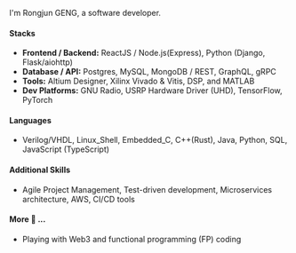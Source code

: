 <!-- <img src="https://user-images.githubusercontent.com/7886233/159105830-45f6da54-4603-4923-a533-9fd90aa35a3e.png" />
-->
I'm Rongjun GENG, a software developer. 
 
#### Stacks

- **Frontend / Backend:** ReactJS / Node.js(Express), Python (Django, Flask/aiohttp)
- **Database / API:** Postgres, MySQL, MongoDB / REST, GraphQL, gRPC
- **Tools:** Altium Designer, Xilinx Vivado & Vitis, DSP, and MATLAB
- **Dev Platforms:** GNU Radio, USRP Hardware Driver (UHD), TensorFlow, PyTorch 

#### Languages
- Verilog/VHDL, Linux_Shell, Embedded_C, C++(Rust), Java, Python, SQL, JavaScript (TypeScript)

#### Additional Skills
- Agile Project Management, Test-driven development, Microservices architecture, AWS, CI/CD tools

#### More 🔭  ...

-  Playing with Web3 and functional programming (FP) coding

<!-- 
 
<a href="https://www.javascript.com/" target="_blank"><img src="https://user-images.githubusercontent.com/7886233/162657213-0c44307c-d4df-4220-9d3c-46e00380c451.png" width="60" height="60"/></a>
<a href="https://reactjs.org/" target="_blank"><img src="https://user-images.githubusercontent.com/7886233/162658828-2571ac65-4429-4c02-8c56-72988c50f8c9.png"  width="60" height="60"/></a>
<a href="https://nodejs.dev/learn" target="_blank"><img src="https://user-images.githubusercontent.com/7886233/162661655-a2593f8a-b295-4379-a39c-7ad864f0fd5d.png" height="60"/></a>
<a href="https://expressjs.com/" target="_blank"><img src="https://user-images.githubusercontent.com/7886233/162661362-fd09b820-a471-4a20-826d-82da615a3cd2.png"   width="55" height="55"/></a>
<a href="https://jestjs.io/" target="_blank"><img src="https://user-images.githubusercontent.com/7886233/159105887-865cf05f-b81d-427e-93e6-98946b51d71b.png" height="60"/></a>
<a href="https://www.cypress.io/" target="_blank"><img src="https://user-images.githubusercontent.com/7886233/162652689-50527027-d319-43f4-8934-713c103b6a4d.png" width="60" height="60"/></a>
<a href="https://knexjs.org/" target="_blank"><img src="https://user-images.githubusercontent.com/7886233/159105854-d28004c8-36ea-4ba4-b88e-e40e2d5ea3f3.png" width="60" height="60"/></a>
<a href="https://www.sqlite.org/index.html" target="_blank"><img src="https://user-images.githubusercontent.com/7886233/159105858-1adcba28-57dd-4946-bccf-f0b0ea0aed2c.png"  width="60" height="60"></a>
<a href="https://www.postgresql.org/" target="_blank"><img src="https://user-images.githubusercontent.com/7886233/162654231-c83b81ee-9a52-4386-91ef-8e09e15d9690.png"  width="60" height="60"/></a>
<a href="https://university.mongodb.com/" target="_blank"><img src="https://user-images.githubusercontent.com/7886233/159105868-d5e54363-3aa5-4831-991b-bbba470a7b52.png" height="60"/></a>
<a href="https://happycoding.io/tutorials/p5js/web-dev" target="_blank"><img src="https://user-images.githubusercontent.com/7886233/175383757-561037db-587e-4a13-af1e-2966c585bd76.png" height="60"/></a>
<a href="https://www.gatsbyjs.com/docs" target="_blank"><img src="https://user-images.githubusercontent.com/7886233/159105898-f14f4f87-66e3-4753-8526-ca1980dcc468.png" width="55" height="55"/></a>
<a href="https://graphql.org/learn/" target="_blank"><img src="https://user-images.githubusercontent.com/7886233/159105906-217e0cb4-1190-45ad-985e-ca2af4a9fd9d.png" height="55"/></a>
<a href="https://www.zhihu.com/question/499696887" target="_blank"><img src="https://user-images.githubusercontent.com/7886233/163421125-5c4aaa49-ee67-4a49-b347-52366f82f16a.png" width="60" height="60"/></a>
<a href="https://docs.python.org/3.9/tutorial/index.html" target="_blank"><img src="https://user-images.githubusercontent.com/7886233/162653422-14f1dbea-ef4e-4176-b70f-d560a004aa42.png" width="60" height="60"/></a>
<a href="https://go.dev/doc/tutorial/getting-started" target="_blank"><img src="https://user-images.githubusercontent.com/7886233/164745510-77b197bd-0920-4844-b2af-93db6850351a.png" height="60"/></a>
<a href="https://vino.dev/blog/node-to-rust-day-1-rustup/" target="_blank"><img src="https://user-images.githubusercontent.com/7886233/162636498-33e1329c-70f1-4ba5-a721-c511181cd204.png" height="60"/></a>
<a href="https://solana.com/developers" target="_blank"><img src="https://user-images.githubusercontent.com/7886233/163418021-7e9d5163-7a05-42af-8703-512b175e2491.png" height="60"/></a>
<a href="https://www.tutorialspoint.com/webassembly/index.htm" target="_blank"><img src="https://user-images.githubusercontent.com/7886233/162636813-1e0bc7e2-2e26-4bc3-88bc-f6610794e994.png" height="60"/></a>
<a href="https://www.geeksforgeeks.org/c-plus-plus/" target="_blank"><img src="https://user-images.githubusercontent.com/7886233/163406816-9e208b46-43d5-4f75-aea6-ddf22e995956.jpeg" width="55" height="55"/></a>
<a href="https://www.gnuradio.org" target="_blank"><img src="https://user-images.githubusercontent.com/7886233/162651954-ad60075d-5fb2-4ce4-aec6-1d3c739ebc34.png" width="60" height="60"/></a>
<a href="https://kb.ettus.com/RFNoC_(UHD_3.0)" target="_blank"><img src="https://user-images.githubusercontent.com/7886233/162652344-4e264365-8824-4ab0-9927-49de79bb9030.png" width="60" height="60"/></a>
<a href="https://digilent.com/reference/vivado/getting_started/start" target="_blank"><img src="https://user-images.githubusercontent.com/7886233/163452391-19d5d86e-b348-434c-86c5-a5de9cd6c418.png"  width="55" height="55"/></a>
<a href="https://github.com/rjgeng/Vitis-Tutorials" target="_blank"><img src="https://user-images.githubusercontent.com/7886233/162652951-b3f909b4-a79a-462e-8624-c996abb4edb3.png"  width="50" height="55"/></a>
<a href="https://circuitdigest.com/tutorial/getting-started-with-simulink-in-matlab" target="_blank"><img src="https://user-images.githubusercontent.com/7886233/163455880-359a7ee0-4d41-4dc3-9610-c263030b1237.png" width="55" height="55"/></a>
<a href="https://openairinterface.org/getting-started/" target="_blank"><img src="https://user-images.githubusercontent.com/7886233/163457599-db37635c-85fb-4d8a-81f8-7a71e2c0ce09.png" width="55" height="65"/></a>
<a href="https://www.liaoxuefeng.com/wiki/896043488029600" target="_blank"><img src="https://user-images.githubusercontent.com/7886233/159106028-e01de455-56aa-4e14-abf7-0db538dad915.png" height="60"/></a>

-->

<!-- 

<a href="https://docs.blender.org/api/current/info_quickstart.html" target="_blank"><img src="https://user-images.githubusercontent.com/7886233/167180032-92cda390-b344-490e-a260-8fc175ce21ad.png" height="60"/></a>
<a href="https://www.youtube.com/watch?v=yPWkPOfnGsw" target="_blank"><img src="https://user-images.githubusercontent.com/7886233/167035355-465121f2-e6f9-4452-9661-3e528c5fae7f.png" height="60"/></a>
<a href="https://www.youtube.com/watch?v=yPWkPOfnGsw" target="_blank"><img src="https://gist.github.com/rjgeng/2e4dc7300b4e92ba562cdcb8c2da2dcc?permalink_comment_id=4156825#gistcomment-4156825" height="60"/></a>

[https://www.digitalocean.com/community/tutorials/react-beautiful-uis-ant-design](https://www.digitalocean.com/community/tutorials/react-beautiful-uis-ant-design)


<a href="https://redux.js.org/" target="_blank"><img src="https://user-images.githubusercontent.com/7886233/159108315-34de1842-5281-4381-bbca-935546c9de48.png" width="60" height="60"/></a>
<a href="https://web3js.readthedocs.io/en/v1.2.11/" target="_blank"><img src="https://user-images.githubusercontent.com/7886233/163421125-5c4aaa49-ee67-4a49-b347-52366f82f16a.png" width="60" height="60"/></a>
<a href="https://www.w3schools.com/html/" target="_blank"><img src="https://user-images.githubusercontent.com/7886233/162655765-2ed11b14-6bdb-400b-aefc-cfb324730ba6.png" height="60"/>
<a href="https://www.w3schools.com/css/" target="_blank"><img src="https://user-images.githubusercontent.com/7886233/162655230-154a283a-813d-414d-8095-eaa50887fd03.png" height="60"/>
<a href="https://www.typescriptlang.org/" target="_blank"><img src="https://user-images.githubusercontent.com/7886233/159108792-a12ab940-dc4a-4643-9dc4-736619bd68a3.png" width="55" height="55"/></a>
<a href="https://www.typescriptlang.org/" target="_blank"><img src="https://user-images.githubusercontent.com/7886233/159108792-a12ab940-dc4a-4643-9dc4-736619bd68a3.png" width="55" height="55"/></a>

<a href="https://flask.palletsprojects.com/" target="_blank" rel="noreferrer"> <img src="https://www.vectorlogo.zone/logos/pocoo_flask/pocoo_flask-icon.svg" alt="flask" width="50" height="55"/> </a>
<a href="https://pandas.pydata.org/" target="_blank" rel="noreferrer"> <img src="https://raw.githubusercontent.com/devicons/devicon/2ae2a900d2f041da66e950e4d48052658d850630/icons/pandas/pandas-original.svg" alt="pandas" width="60" height="60"/> </a>
<a href="https://pytorch.org/" target="_blank" rel="noreferrer"> <img src="https://www.vectorlogo.zone/logos/pytorch/pytorch-icon.svg" alt="pytorch" width="60" height="60"/> </a>
<a href="https://scikit-learn.org/" target="_blank" rel="noreferrer"> <img src="https://upload.wikimedia.org/wikipedia/commons/0/05/Scikit_learn_logo_small.svg" alt="scikit_learn" width="60" height="60"/> </a>
<a href="https://seaborn.pydata.org/" target="_blank" rel="noreferrer"> <img src="https://seaborn.pydata.org/_images/logo-mark-lightbg.svg" alt="seaborn" width="60" height="60"/> </a>
<a href="https://www.tensorflow.org" target="_blank" rel="noreferrer"> <img src="https://www.vectorlogo.zone/logos/tensorflow/tensorflow-icon.svg" alt="tensorflow" width="60" height="60"/> </a>
<a href="https://cloud.google.com" target="_blank" rel="noreferrer"> <img src="https://www.vectorlogo.zone/logos/google_cloud/google_cloud-icon.svg" alt="gcp" width="60" height="60"/> </a>
<a href="https://www.nginx.com" target="_blank" rel="noreferrer"> <img src="https://raw.githubusercontent.com/devicons/devicon/master/icons/nginx/nginx-original.svg" alt="nginx" width="60" height="60"/> </a>
<a href="https://beautifuljekyll.com/" target="_blank"><img src="https://user-images.githubusercontent.com/7886233/159178273-15525249-0255-40fd-90d1-3ac6264701f2.png" width="55" height="55"/></a>
<a href="https://kafka.apache.org/" target="_blank" rel="noreferrer"> <img src="https://www.vectorlogo.zone/logos/apache_kafka/apache_kafka-icon.svg" alt="kafka" width="60" height="60"/> </a>
<a href="https://jwt.io/" target="_blank"><img src="https://user-images.githubusercontent.com/7886233/159105892-cd6b08a1-2b63-4f17-9e07-9debe005ac3a.png" height="60"/></a>
<a href="https://www.postman.com/" target="_blank"><img src="https://user-images.githubusercontent.com/7886233/159185250-65b3057e-2296-468f-a01d-f446068752eb.png" width="60" height="60"/></a>
<a href="https://heroku.com" target="_blank" rel="noreferrer"> <img src="https://www.vectorlogo.zone/logos/heroku/heroku-icon.svg" alt="heroku" width="55" height="55"/> </a>
<a href="https://www.linux.org/" target="_blank" rel="noreferrer"> <img src="https://user-images.githubusercontent.com/7886233/159177980-71eb16de-501b-4e5b-a09e-2e0de9082639.png" alt="linux" width="55" height="55"/> </a>
<a href="https://git-scm.com/" target="_blank"><img src="https://user-images.githubusercontent.com/7886233/159106028-e01de455-56aa-4e14-abf7-0db538dad915.png" height="60"/></a>
<a href="https://code.visualstudio.com/brand" target="_blank"><img src="https://user-images.githubusercontent.com/7886233/159105877-f44b6d41-f878-4bb2-beff-d566980bbeb0.png"  width="50" height="50"/></a>
<a href="https://www.docker.com/" target="_blank" rel="noreferrer"> <img src="https://raw.githubusercontent.com/devicons/devicon/master/icons/docker/docker-original-wordmark.svg" alt="docker" width="60" height="60"/></a>

-->
 
